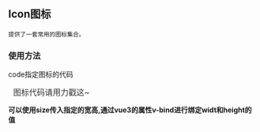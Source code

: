 <script setup>
import BaseVue from './base.vue';
import preview from '@/components/preview.vue';
</script>
<style lang="scss">
    .jumpToIcon{
        margin-left: 10px;
        text-decoration: none;
        font-size: 16px;
        color: #333;
        &:hover{
            background-color: #fff!important;
            opacity: 0.8;
        }
    }
</style>

## Icon图标

`提供了一套常用的图标集合。`

### 使用方法

code指定图标的代码

<a class="jumpToIcon" href="https://www.iconfont.cn/manage/index?manage_type=myprojects&projectId=3472835" target="_blank">图标代码请用力戳这~ </a>

**可以使用size传入指定的宽高,通过vue3的属性v-bind进行绑定widt和height的值**

<base-vue />

<preview  compname='icon' demoname='base'/>